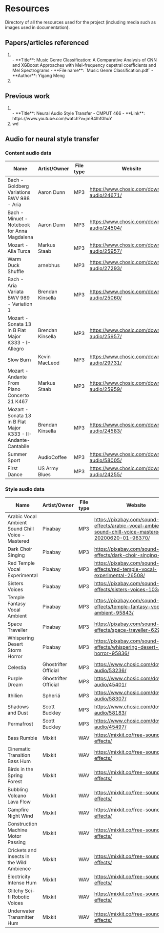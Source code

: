 # Resources
Directory of all the resources used for the project (including media such as images used in documentation).

## Papers/articles referenced
1. <br>
    - **Title**: Music Genre Classification: A Comparative Analysis of CNN and XGBoost Approaches with Mel-frequency cepstral coefficients and Mel Spectrograms
    - **File name**: `Music Genre Classification.pdf`
    - **Author**: Yigang Meng
3. <br>


## Previous work
1. <br>
    - **Title**: Neural Audio Style Transfer - CMPUT 466
    - **Link**: https://www.youtube.com/watch?v=jmB4IhfGhuY
2. wd

## Audio for neural style transfer
### Content audio data

| Name | Artist/Owner | File type | Website |
| --- | --- | --- | --- |
| Bach - Goldberg Variations BWV 988 - Aria | Aaron Dunn | MP3 | https://www.chosic.com/download-audio/24671/ |
| Bach - Minuet - Notebook for Anna Magdalena | Aaron Dunn | MP3 | https://www.chosic.com/download-audio/24504/ |
| Mozart - Alla Turca | Markus Staab | MP3 | https://www.chosic.com/download-audio/25957/ |
| Warm Duck Shuffle | arnebhus | MP3 | https://www.chosic.com/download-audio/27293/ |
| Bach - Aria Variata BWV 989 - Variation 1 | Brendan Kinsella | MP3 | https://www.chosic.com/download-audio/25060/ |
| Mozart - Sonata 13 in B Flat Major K333 - I-Allegro | Brendan Kinsella | MP3 | https://www.chosic.com/download-audio/25957/ |
| Slow Burn | Kevin MacLeod | MP3 | https://www.chosic.com/download-audio/29731/ |
| Mozart - Andante From Piano Concerto 21 K467 | Markus Staab | MP3 | https://www.chosic.com/download-audio/25959/ |
| Mozart - Sonata 13 in B Flat Major K333 - II-Andante-Cantabile | Brendan Kinsella | MP3 | https://www.chosic.com/download-audio/24583/ |
| Summer Sport | AudioCoffee | MP3 | https://www.chosic.com/download-audio/58005/ |
| First Dance | US Army Blues | MP3 | https://www.chosic.com/download-audio/24255/ |

### Style audio data

| Name | Artist/Owner | File type | Website |
| --- | --- | --- | --- |
| Arabic Vocal Ambient Sound Chill Voice - Mastered | Pixabay | MP3 | https://pixabay.com/sound-effects/arabic-vocal-ambient-sound-chill-voice-mastered-20200620-01-96370/ |
| Dark Choir Singing | Pixabay | MP3 | https://pixabay.com/sound-effects/dark-choir-singing-16805/ |
| Red Temple Vocal Experimental | Pixabay | MP3 | https://pixabay.com/sound-effects/red-temple-vocal-experimental-26508/ |
| Sisters Voices | Pixabay | MP3 | https://pixabay.com/sound-effects/sisters-voices-103432/ |
| Temple Fantasy Vocal Ambient | Pixabay | MP3 | https://pixabay.com/sound-effects/temple-fantasy-vocal-ambient-95843/ |
| Space Traveller | Pixabay | MP3 | https://pixabay.com/sound-effects/space-traveller-62973/ |
| Whispering Desert Storm Horror | Pixabay | MP3 | https://pixabay.com/sound-effects/whispering-desert-storm-horror-95836/ |
| Celestia | Ghostrifter Official | MP3 | https://www.chosic.com/download-audio/53236/ |
| Purple Dream | Ghostrifter Official | MP3 | https://www.chosic.com/download-audio/45401/ |
| Ithilien | Spheriá | MP3 | https://www.chosic.com/download-audio/58307/ |
| Shadows and Dust | Scott Buckley | MP3 | https://www.chosic.com/download-audio/58183/ |
| Permafrost | Scott Buckley | MP3 | https://www.chosic.com/download-audio/45497/ |
| Bass Rumble | Mixkit | WAV | https://mixkit.co/free-sound-effects/ |
| Cinematic Transition Bass Hum | Mixkit | WAV | https://mixkit.co/free-sound-effects/ |
| Birds in the Spring Forest | Mixkit | WAV | https://mixkit.co/free-sound-effects/ |
| Bubbling Volcano Lava Flow | Mixkit | WAV | https://mixkit.co/free-sound-effects/ |
| Campfire Night Wind | Mixkit | WAV | https://mixkit.co/free-sound-effects/ |
| Construction Machine Motor Passing | Mixkit | WAV | https://mixkit.co/free-sound-effects/ |
| Crickets and Insects in the Wild Ambience | Mixkit | WAV | https://mixkit.co/free-sound-effects/ |
| Electricity Intense Hum | Mixkit | WAV | https://mixkit.co/free-sound-effects/ |
| Glitchy Sci-fi Robotic Voices | Mixkit | WAV | https://mixkit.co/free-sound-effects/ |
| Underwater Transmitter Hum | Mixkit | WAV | https://mixkit.co/free-sound-effects/ |
